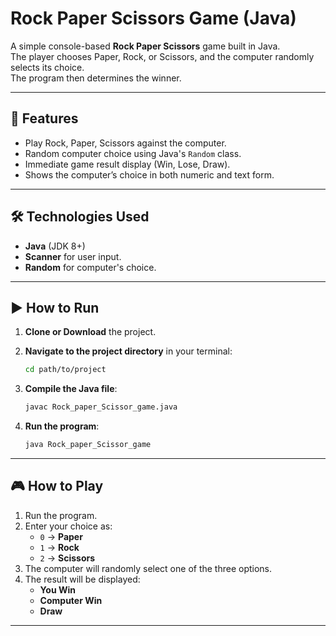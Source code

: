 # Rock Paper Scissors Game (Java)

A simple console-based **Rock Paper Scissors** game built in Java.  
The player chooses Paper, Rock, or Scissors, and the computer randomly selects its choice.  
The program then determines the winner.

---

## 📌 Features
- Play Rock, Paper, Scissors against the computer.
- Random computer choice using Java's `Random` class.
- Immediate game result display (Win, Lose, Draw).
- Shows the computer’s choice in both numeric and text form.

---

## 🛠 Technologies Used
- **Java** (JDK 8+)
- **Scanner** for user input.
- **Random** for computer's choice.

---

## ▶ How to Run

1. **Clone or Download** the project.

2. **Navigate to the project directory** in your terminal:
    ```bash
    cd path/to/project
    ```

3. **Compile the Java file**:
    ```bash
    javac Rock_paper_Scissor_game.java
    ```

4. **Run the program**:
    ```bash
    java Rock_paper_Scissor_game
    ```

---

## 🎮 How to Play
1. Run the program.
2. Enter your choice as:
    - `0` → **Paper**
    - `1` → **Rock**
    - `2` → **Scissors**
3. The computer will randomly select one of the three options.
4. The result will be displayed:
    - **You Win**
    - **Computer Win**
    - **Draw**

---

